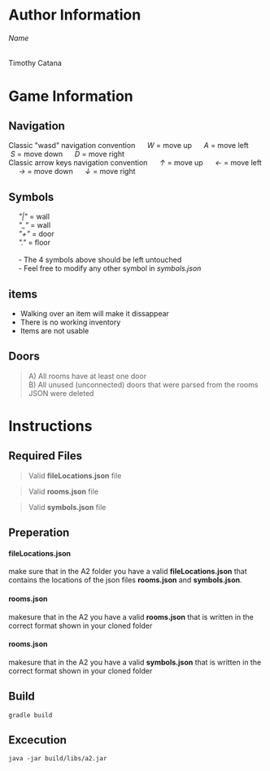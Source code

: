 # Author Information

###### Name
Timothy Catana

# Game Information

## Navigation

Classic "wasd" navigation convention
&nbsp; &nbsp; &nbsp;*W* = move up
&nbsp; &nbsp; &nbsp;*A* = move left
&nbsp; &nbsp; &nbsp;*S* = move down
&nbsp; &nbsp; &nbsp;*D* = move right
<br>
Classic arrow keys navigation convention
&nbsp; &nbsp; &nbsp;*↑* = move up
&nbsp; &nbsp; &nbsp;*←* = move left
&nbsp; &nbsp; &nbsp;*→* = move down
&nbsp; &nbsp; &nbsp;*↓* = move right
<br>

## Symbols

&nbsp; &nbsp; &nbsp;*"|"* = wall<br>
&nbsp; &nbsp; &nbsp;*"_"* = wall<br>
&nbsp; &nbsp; &nbsp;*"+"* = door<br>
&nbsp; &nbsp; &nbsp;*"."* = floor
<br>
<br>
&nbsp; &nbsp; &nbsp;- The 4 symbols above should be left untouched
<br>
&nbsp; &nbsp; &nbsp;- Feel free to modify any other symbol in *symbols.json*

## items

- Walking over an item will make it dissappear
- There is no working inventory
- Items are not usable

## Doors
> A) All rooms have at least one door                     
> B) All unused (unconnected) doors that were parsed from the rooms JSON were deleted  

# Instructions 

## Required Files
> Valid **fileLocations.json** file     

> Valid **rooms.json** file     

> Valid **symbols.json** file

## Preperation

#### fileLocations.json
make sure that in the A2 folder you have a valid **fileLocations.json** that contains the locations of the json files **rooms.json** and **symbols.json**.  

#### rooms.json
makesure that in the A2 you have a valid **rooms.json** that is written in the correct format shown in your cloned folder

#### rooms.json
makesure that in the A2 you have a valid **symbols.json** that is written in the correct format shown in your cloned folder

## Build
`gradle build`

## Excecution
`java -jar build/libs/a2.jar`
